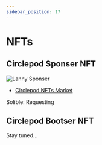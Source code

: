 ```yaml
---
sidebar_position: 17
---
```


# NFTs

## Circlepod Sponser NFT

![Lanny Sponser](/img/nfts/sponsor_lanny.png)

* [Circlepod NFTs Market](https://nfts.circlepod.app)

Solible: Requesting

## Circlepod Bootser NFT

Stay tuned...
